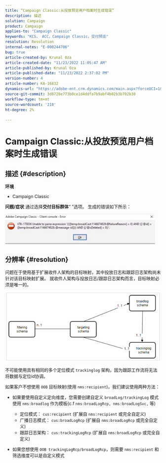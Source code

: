 ```yaml
---
title: “Campaign Classic:从投放预览用户档案时生成错误”
description: 描述
solution: Campaign
product: Campaign
applies-to: "Campaign Classic"
keywords: "KCS， ACC，Campaign Classic，交付预览"
resolution: Resolution
internal-notes: "E-000244706"
bug: true
article-created-by: Krunal Oza
article-created-date: "11/23/2022 11:05:47 AM"
article-published-by: Krunal Oza
article-published-date: "11/23/2022 2:37:02 PM"
version-number: 4
article-number: KA-16832
dynamics-url: "https://adobe-ent.crm.dynamics.com/main.aspx?forceUCI=1&pagetype=entityrecord&etn=knowledgearticle&id=3a2676c6-1e6b-ed11-9561-6045bd006c82"
source-git-commit: 3d8728e773b0ce1d4ddfa7b9abf4b02b3b702b30
workflow-type: tm+mt
source-wordcount: '218'
ht-degree: 2%

---
```


# Campaign Classic:从投放预览用户档案时生成错误

## 描述 {#description}

<b>环境</b>
- Campaign Classic



<b>问题/症状</b>
通过选择<b>交付目标群体</b>“ ”选项。 生成的错误如下所示：

![](assets/___3b2676c6-1e6b-ed11-9561-6045bd006c82___.jpeg)




## 分辨率 {#resolution}


问题在于使用基于扩展收件人架构的目标映射，其中投放日志和跟踪日志架构尚未针对该目标映射扩展。 就收件人架构与投放日志/跟踪日志架构而言，目标映射必须是唯一的。

![](assets/3ec555a6-30d1-ec11-a7b5-0022480a8d10.png)

不可能使用具有相同的多个定位模式 `trackinglog` 架构，因为跟踪工作流将无法将数据与定位id协调。

如果客户不想使用 `OOB` 目标映射(使用 `nms:recipient`)，我们建议使用两种方法：

- 如果要使用自定义定向维度，您需要创建自定义 `broadLog/trackingLog` 模式使用 `nms:broadlog` 作为模板(c.f `nms:broadLogRcp, nms:broadLogSvc,` 等)

   - 定位模式： `cus:recipient` (扩展自 `nms:recipient` 或完全自定义)
   - 广播日志模式： `cus:broadLogRcp` (扩展自 `nms:broadLogRcp` 或完全自定义)
   - 跟踪日志架构： `cus:trackingLogRcp` (扩展自 `nms:broadLogRcp` 或完全自定义)
- 如果您想使用 `OOB trackingLogRcp/broadLogRcp`，则需要 `nms:recipient` 和筛选维度可以是自定义模式



